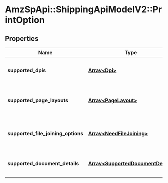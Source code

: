 # AmzSpApi::ShippingApiModelV2::PrintOption

## Properties
Name | Type | Description | Notes
------------ | ------------- | ------------- | -------------
**supported_dpis** | [**Array&lt;Dpi&gt;**](Dpi.md) | A list of the supported DPI options for a document. | [optional] 
**supported_page_layouts** | [**Array&lt;PageLayout&gt;**](PageLayout.md) | A list of the supported page layout options for a document. | 
**supported_file_joining_options** | [**Array&lt;NeedFileJoining&gt;**](NeedFileJoining.md) | A list of the supported needFileJoining boolean values for a document. | 
**supported_document_details** | [**Array&lt;SupportedDocumentDetail&gt;**](SupportedDocumentDetail.md) | A list of the supported documented details. | 

